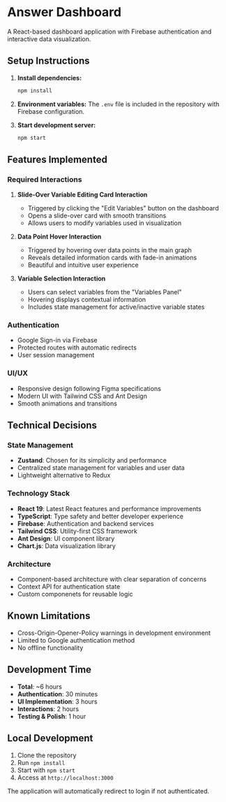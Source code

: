 # Answer Dashboard

A React-based dashboard application with Firebase authentication and interactive data visualization.

## Setup Instructions

1. **Install dependencies:**

   ```bash
   npm install
   ```

2. **Environment variables:**
   The `.env` file is included in the repository with Firebase configuration.

3. **Start development server:**
   ```bash
   npm start
   ```

## Features Implemented

### Required Interactions

1. **Slide-Over Variable Editing Card Interaction**

   - Triggered by clicking the "Edit Variables" button on the dashboard
   - Opens a slide-over card with smooth transitions
   - Allows users to modify variables used in visualization

2. **Data Point Hover Interaction**

   - Triggered by hovering over data points in the main graph
   - Reveals detailed information cards with fade-in animations
   - Beautiful and intuitive user experience

3. **Variable Selection Interaction**
   - Users can select variables from the "Variables Panel"
   - Hovering displays contextual information
   - Includes state management for active/inactive variable states

### Authentication

- Google Sign-in via Firebase
- Protected routes with automatic redirects
- User session management

### UI/UX

- Responsive design following Figma specifications
- Modern UI with Tailwind CSS and Ant Design
- Smooth animations and transitions

## Technical Decisions

### State Management

- **Zustand**: Chosen for its simplicity and performance
- Centralized state management for variables and user data
- Lightweight alternative to Redux

### Technology Stack

- **React 19**: Latest React features and performance improvements
- **TypeScript**: Type safety and better developer experience
- **Firebase**: Authentication and backend services
- **Tailwind CSS**: Utility-first CSS framework
- **Ant Design**: UI component library
- **Chart.js**: Data visualization library

### Architecture

- Component-based architecture with clear separation of concerns
- Context API for authentication state
- Custom componenets for reusable logic

## Known Limitations

- Cross-Origin-Opener-Policy warnings in development environment
- Limited to Google authentication method
- No offline functionality

## Development Time

- **Total**: ~6 hours
- **Authentication**: 30 minutes
- **UI Implementation**: 3 hours
- **Interactions**: 2 hours
- **Testing & Polish**: 1 hour

## Local Development

1. Clone the repository
2. Run `npm install`
3. Start with `npm start`
4. Access at `http://localhost:3000`

The application will automatically redirect to login if not authenticated.
